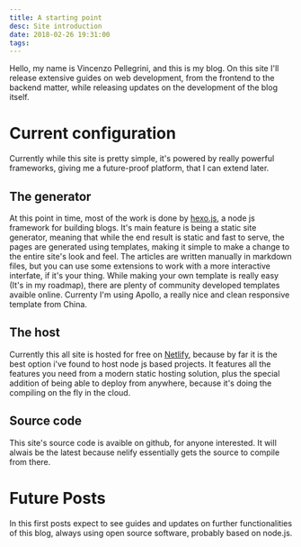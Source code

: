 ```yaml
---
title: A starting point
desc: Site introduction
date: 2018-02-26 19:31:00
tags:
---
```



Hello, my name is Vincenzo Pellegrini, and this is my blog.
On this site I'll release extensive guides on web development, from the frontend to the backend matter, while releasing updates on the development of the blog itself.

<!-- more -->

# Current configuration

Currently while this site is pretty simple, it's powered by really powerful frameworks, giving me a future-proof platform, that I can extend later.

## The generator

At this point in time, most of the work is done by [hexo.js](https://hexo.io/), a node js framework for building blogs. It's main feature is being a static site generator, meaning that while the end result is static and fast to serve, the pages are generated using templates, making it simple to make a change to the entire site's look and feel.
The articles are written manually in markdown files, but you can use some extensions to work with a more interactive interfate, if it's your thing.
 While making your own template is really easy (It's in my roadmap), there are plenty of community developed templates avaible online.
Currenty I'm using Apollo, a really nice and clean responsive template from China.

## The host

Currently this all site is hosted for free on [Netlify](https://www.netlify.com/), because by far it is the best option i've found to host node js based projects. It features all the features you need from a modern static hosting solution, plus the special addition of being able to deploy from anywhere, because it's doing the compiling on the fly in the cloud.

## Source code

This site's source code is avaible on github, for anyone interested. It will alwais be the latest because nelify essentially gets the source to compile from there.

# Future Posts

In this first posts expect to see guides and updates on further functionalities of this blog, always using open source software, probably based on node.js.
